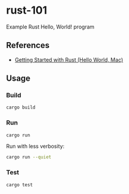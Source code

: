 rust-101
==

Example Rust Hello, World! program

## References

* [Getting Started with Rust (Hello World, Mac)](https://scriptable.com/rust/getting-started-with-rust-hello-world)

## Usage

### Build

```sh
cargo build
```

### Run

```sh
cargo run
```

Run with less verbosity:

```sh
cargo run --quiet
```

### Test

```sh
cargo test
```
